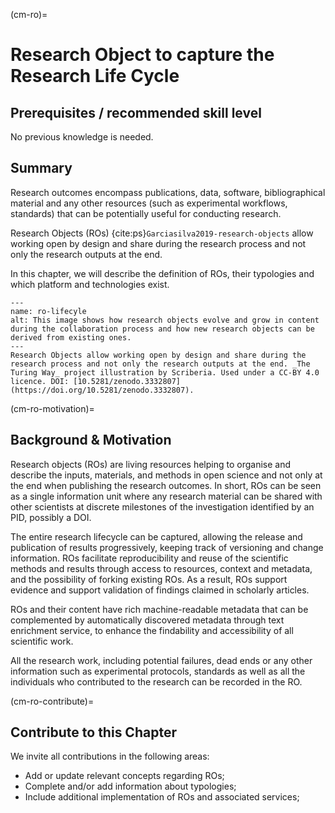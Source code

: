 (cm-ro)=
# Research Object to capture the Research Life Cycle

## Prerequisites / recommended skill level
No previous knowledge is needed.

## Summary
Research outcomes encompass publications, data, software, bibliographical material and any other resources (such as experimental workflows, standards) that can be potentially useful for conducting research.

Research Objects (ROs) {cite:ps}`Garciasilva2019-research-objects` allow working open by design and share during the research process and not only the research outputs at the end.

In this chapter, we will describe the definition of ROs, their typologies and which platform and technologies exist. 

```{figure} ../figures/research-object.jpg
---
name: ro-lifecyle
alt: This image shows how research objects evolve and grow in content during the collaboration process and how new research objects can be derived from existing ones.
---
Research Objects allow working open by design and share during the research process and not only the research outputs at the end. _The Turing Way_ project illustration by Scriberia. Used under a CC-BY 4.0 licence. DOI: [10.5281/zenodo.3332807](https://doi.org/10.5281/zenodo.3332807).
```

(cm-ro-motivation)=
## Background & Motivation
Research objects (ROs) are living resources helping to organise and describe the inputs, materials, and methods in open science and not only at the end when publishing the research outcomes. In short, ROs can be seen as a single information unit where any research material can be shared with other scientists at discrete milestones of the investigation identified by an PID, possibly a DOI. 

The entire research lifecycle can be captured, allowing the release and publication of results progressively, keeping track of versioning and change information. ROs facilitate reproducibility and reuse of the scientific methods and results through access to resources, context and metadata, and the possibility of forking existing ROs. As a result, ROs support evidence and support validation of findings claimed in scholarly articles.

ROs and their content have rich machine-readable metadata that can be complemented by automatically discovered metadata through text enrichment service, to enhance the findability and accessibility of all scientific work. 

All the research work, including potential failures, dead ends or any other information such as experimental protocols, standards as well as all the individuals who contributed to the research can be recorded in the RO. 

(cm-ro-contribute)=
## Contribute to this Chapter
We invite all contributions in the following areas:
- Add or update relevant concepts regarding ROs;
- Complete and/or add information about typologies;
- Include additional implementation of ROs and associated services;
